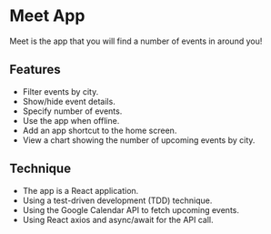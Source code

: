 # Meet App
Meet is the app that you will find a number of events in around you!

## Features
- Filter events by city.
- Show/hide event details.
- Specify number of events.
- Use the app when offline.
- Add an app shortcut to the home screen.
- View a chart showing the number of upcoming events by city.

## Technique
- The app is a React application.
- Using a test-driven development (TDD) technique.
- Using the Google Calendar API to fetch upcoming events.
- Using React axios and async/await for the API call.
